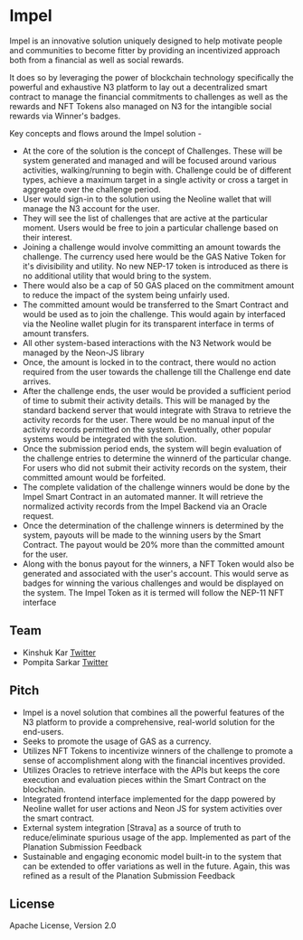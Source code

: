# Impel

Impel is an innovative solution uniquely designed to help motivate people and communities to become fitter by providing an incentivized approach both from a financial as well as social rewards.

It does so by leveraging the power of blockchain technology specifically the powerful and exhaustive N3 platform to lay out a decentralized smart contract to manage the financial commitments to challenges as well as the rewards and NFT Tokens also managed on N3 for the intangible social rewards via Winner's badges.

Key concepts and flows around the Impel solution - 
- At the core of the solution is the concept of Challenges. These will be system generated and managed and will be focused around various activities, walking/running to begin with. Challenge could be of different types, achieve a maximum target in a single activity or cross a target in aggregate over the challenge period.
- User would sign-in to the solution using the Neoline wallet that will manage the N3 account for the user.
- They will see the list of challenges that are active at the particular moment. Users would be free to join a particular challenge based on their interest. 
- Joining a challenge would involve committing an amount towards the challenge. The currency used here would be the GAS Native Token for it's divisibility and utility. No new NEP-17 token is introduced as there is no additional utility that would bring to the system. 
- There would also be a cap of 50 GAS placed on the commitment amount to reduce the impact of the system being unfairly used.
- The committed amount would be transferred to the Smart Contract and would be used as to join the challenge. This would again by interfaced via the Neoline wallet plugin for its transparent interface in terms of amount transfers.
- All other system-based interactions with the N3 Network would be managed by the Neon-JS library
- Once, the amount is locked in to the contract, there would no action required from the user towards the challenge till the Challenge end date arrives.
- After the challenge ends, the user would be provided a sufficient period of time to submit their activity details. This will be managed by the standard backend server that would integrate with Strava to retrieve the activity records for the user. There would be no manual input of the activity records permitted on the system. Eventually, other popular systems would be integrated with the solution. 
- Once the submission period ends, the system will begin evaluation of the challenge entries to determine the winnerd of the particular change. For users who did not submit their activity records on the system, their committed amount would be forfeited. 
- The complete validation of the challenge winners would be done by the Impel Smart Contract in an automated manner. It will retrieve the normalized activity records from the Impel Backend via an Oracle request.
- Once the determination of the challenge winners is determined by the system, payouts will be made to the winning users by the Smart Contract. The payout would be 20% more than the committed amount for the user. 
- Along with the bonus payout for the winners, a NFT Token would also be generated and associated with the user's account. This would serve as badges for winning the various challenges and would be displayed on the system. The Impel Token as it is termed will follow the NEP-11 NFT interface

## Team 
- Kinshuk Kar [Twitter](https://twitter.com/kinshukkar)
- Pompita Sarkar [Twitter](https://twitter.com/sooperminion)

## Pitch

- Impel is a novel solution that combines all the powerful features of the N3 platform to provide a comprehensive, real-world solution for the end-users.
- Seeks to promote the usage of GAS as a currency.
- Utilizes NFT Tokens to incentivize winners of the challenge to promote a sense of accomplishment along with the financial incentives provided.
- Utilizes Oracles to retrieve interface with the APIs but keeps the core execution and evaluation pieces within the Smart Contract on the blockchain.
- Integrated frontend interface implemented for the dapp powered by Neoline wallet for user actions and Neon JS for system activities over the smart contract.
- External system integration [Strava] as a source of truth to reduce/eliminate spurious usage of the app. Implemented as part of the Planation Submission Feedback
- Sustainable and engaging economic model built-in to the system that can be extended to offer variations as well in the future. Again, this was refined as a result of the Planation Submission Feedback


## License
Apache License, Version 2.0
